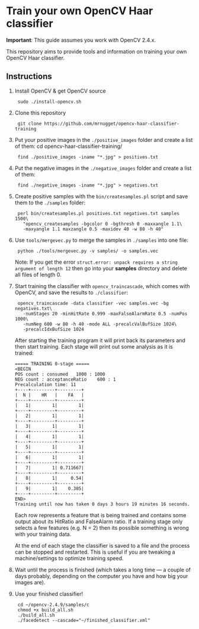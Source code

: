 # Train your own OpenCV Haar classifier

**Important**: This guide assumes you work with OpenCV 2.4.x. 

This repository aims to provide tools and information on training your own
OpenCV Haar classifier. 



## Instructions

1. Install OpenCV & get OpenCV source
	
        sudo ./install-opencv.sh

2. Clone this repository

        git clone https://github.com/mrnugget/opencv-haar-classifier-training

3. Put your positive images in the `./positive_images` folder and create a list
of them:
        cd opencv-haar-classifier-training/

        find ./positive_images -iname "*.jpg" > positives.txt

4. Put the negative images in the `./negative_images` folder and create a list of them:

        find ./negative_images -iname "*.jpg" > negatives.txt

5. Create positive samples with the `bin/createsamples.pl` script and save them
to the `./samples` folder:

        perl bin/createsamples.pl positives.txt negatives.txt samples 1500\
          "opencv_createsamples -bgcolor 0 -bgthresh 0 -maxxangle 1.1\
          -maxyangle 1.1 maxzangle 0.5 -maxidev 40 -w 80 -h 40"

6. Use `tools/mergevec.py` to merge the samples in `./samples` into one file:

        python ./tools/mergevec.py -v samples/ -o samples.vec

   Note: If you get the error `struct.error: unpack requires a string argument of length 12`
   then go into your **samples** directory and delete all files of length 0.

7. Start training the classifier with `opencv_traincascade`, which comes with
OpenCV, and save the results to `./classifier`:

        opencv_traincascade -data classifier -vec samples.vec -bg negatives.txt\
          -numStages 20 -minHitRate 0.999 -maxFalseAlarmRate 0.5 -numPos 1000\
          -numNeg 600 -w 80 -h 40 -mode ALL -precalcValBufSize 1024\
          -precalcIdxBufSize 1024

    After starting the training program it will print back its parameters and then start training. Each stage will print out some analysis as it is trained:

      ```
      ===== TRAINING 0-stage =====
      <BEGIN
      POS count : consumed   1000 : 1000
      NEG count : acceptanceRatio    600 : 1
      Precalculation time: 11
      +----+---------+---------+
      |  N |    HR   |    FA   |
      +----+---------+---------+
      |   1|        1|        1|
      +----+---------+---------+
      |   2|        1|        1|
      +----+---------+---------+
      |   3|        1|        1|
      +----+---------+---------+
      |   4|        1|        1|
      +----+---------+---------+
      |   5|        1|        1|
      +----+---------+---------+
      |   6|        1|        1|
      +----+---------+---------+
      |   7|        1| 0.711667|
      +----+---------+---------+
      |   8|        1|     0.54|
      +----+---------+---------+
      |   9|        1|    0.305|
      +----+---------+---------+
      END>
      Training until now has taken 0 days 3 hours 19 minutes 16 seconds.
      ```

    Each row represents a feature that is being trained and contains some output about its HitRatio and FalseAlarm ratio. If a training stage only selects a few features (e.g. N = 2) then its possible something is wrong with your training data.

    At the end of each stage the classifier is saved to a file and the process can be stopped and restarted. This is useful if you are tweaking a machine/settings to optimize training speed.

8. Wait until the process is finished (which takes a long time — a couple of days probably, depending on the computer you have and how big your images are).

9. Use your finished classifier!

        cd ~/opencv-2.4.9/samples/c
        chmod +x build_all.sh
        ./build_all.sh
        ./facedetect --cascade="~/finished_classifier.xml"


